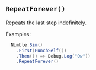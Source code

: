 ## `RepeatForever()`

Repeats the last step indefinitely.

Examples:

```csharp
  Nimble.Sim()
    .First(PunchSelf())
    .Then(() => Debug.Log("Ow"))
    .RepeatForever()
```